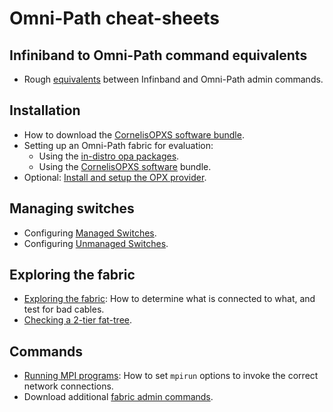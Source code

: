 # Omni-Path cheat-sheets

## Infiniband to Omni-Path command equivalents
- Rough [equivalents](IB_vs_OPA_Commands.pdf) between Infinband and Omni-Path admin commands.
## Installation
- How to download the [CornelisOPXS software bundle](Download.md).
- Setting up an Omni-Path fabric for evaluation:
  - Using the [in-distro opa packages](BriefInstallAndTest_In-Distro.md).
  - Using the [CornelisOPXS software](BriefInstallAndTest.md) bundle.
- Optional: [Install and setup the OPX provider](OPX_AppNote.md).
## Managing switches
- Configuring [Managed Switches](Config_ManagedSwitches.md).
- Configuring [Unmanaged Switches](Config_UnmanagedSwitches.md).
## Exploring the fabric
- [Exploring the fabric](FabricExplore.md): How to determine what is connected to what, and test for bad cables.
- [Checking a 2-tier fat-tree](TreeAnalysis.md).
## Commands
- [Running MPI programs](Running_MPI_Applications.md): How to set ```mpirun``` options to invoke the correct network connections.
- Download additional [fabric admin commands](https://github.com/andrew01144/OpaAdminScripts).


